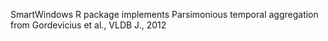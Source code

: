 SmartWindows R package implements Parsimonious temporal aggregation from Gordevicius et al., VLDB J., 2012
